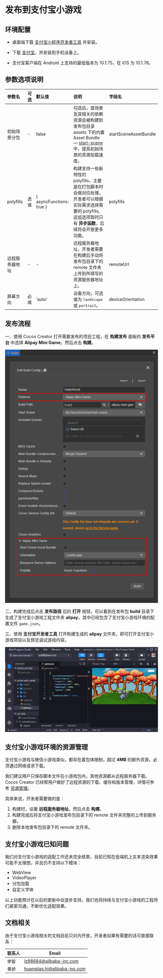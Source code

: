# 发布到支付宝小游戏

## 环境配置

- 桌面端下载 [支付宝小程序开发者工具](https://render.alipay.com/p/f/fd-jwq8nu2a/pages/home/index.html) 并安装。

- 下载 [支付宝](https://mobile.alipay.com/index.htm)，并安装到手机设备上。

- 支付宝客户端在 Android 上支持的最低版本为 10.1.75，在 iOS 为 10.1.78。

## 参数选项说明

| 参数名 | 可选 | 默认值 | 说明 | 字段名 |
| :-- | :-- | :-- | :-- | :-- |
| 初始场景分包 | - | false | 勾选后，首场景及其相关的依赖资源会被构建到发布包目录 assets 下的内置 Asset Bundle — [start-scene](../../asset/bundle.md#%E5%86%85%E7%BD%AE-asset-bundle) 中，提高初始场景的资源加载速度。 | startSceneAssetBundle |
| polyfills | 选填 | { asyncFunctions: true } | 构建支持一些新特性的 polyfills，主要是在打包脚本时会做对应处理，开发者可以根据实际需求选择需要的 polyfills, 这组选项暂时只有 **异步函数**，后续将会开放更多功能。| polyfills |
| 远程服务器地址 | - | - | 远程服务器地址，开发者需要在构建后手动将发布包目录下的 remote 文件夹上传到所填写的资源服务器地址上。 | remoteUrl |
| 屏幕方向 | 必填 | 'auto' | 设备方向，可选值为 `landscape` 或 `portrait`。| deviceOrientation |

## 发布流程

一、使用 Cocos Creator 打开需要发布的项目工程，在 **构建发布** 面板的 **发布平台** 中选择 **Alipay Mini Game**。然后点击 **构建**。

![build option](./publish-alipay-mini-game/build_option.png)

二、构建完成后点击 **发布路径** 后的 **打开** 按钮，可以看到在发布包 **build** 目录下生成了支付宝小游戏工程文件夹 **alipay**，其中已经包含了支付宝小游戏环境的配置文件 `game.json`。

三、使用 **支付宝开发者工具** 打开构建生成的 **alipay** 文件夹，即可打开支付宝小游戏项目以及预览调试游戏内容。

![preview](./publish-alipay-mini-game/preview.png)

## 支付宝小游戏环境的资源管理

支付宝小游戏与微信小游戏类似，都存在着包体限制，超过 **4MB** 的额外资源，必须通过网络请求下载。

我们建议用户只保存脚本文件在小游戏包内，其他资源都从远程服务器下载。Cocos Creator 已经帮用户做好了远程资源的下载、缓存和版本管理，详情可参考 [资源管理](../../asset/cache-manager.md#资源下载流程)。

具体来说，开发者需要做的是：

1. 构建时，设置 **远程服务器地址**，然后点击 **构建**。
2. 构建完成后将支付宝小游戏发布包目录下的 remote 文件夹完整的上传到服务器。
3. 删除本地发布包目录下的 remote 文件夹。

## 支付宝小游戏已知问题

我们对支付宝小游戏的适配工作还未完全结束，目前已知在低端机上文本渲染效果可能不太理想。并且仍不支持以下模块：

- WebView
- VideoPlayer
- 分包加载
- 自定义字体

以上功能预计在以后的更新中会逐步支持，我们也将持续与支付宝小游戏的工程师们紧密沟通，不断优化适配效果。

## 文档相关

由于支付宝小游戏相关的文档目前只对内开放，开发者如果有需要的话可直接联系：

| 联系人  | Email |
| ---- | ---- |
| 李智 | lz98684@alibaba-inc.com      |
| 黄娇 | huangjiao.hj@alibaba-inc.com |
